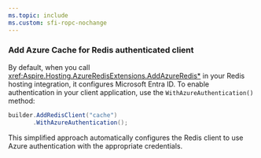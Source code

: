 ```yaml
---
ms.topic: include
ms.custom: sfi-ropc-nochange
---
```


### Add Azure Cache for Redis authenticated client

By default, when you call <xref:Aspire.Hosting.AzureRedisExtensions.AddAzureRedis*> in your Redis hosting integration, it configures Microsoft Entra ID. To enable authentication in your client application, use the `WithAzureAuthentication()` method:

```csharp
builder.AddRedisClient("cache")
       .WithAzureAuthentication();
```

This simplified approach automatically configures the Redis client to use Azure authentication with the appropriate credentials.
